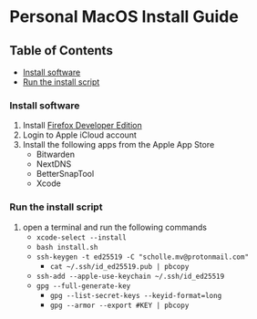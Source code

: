 # Personal MacOS Install Guide

## Table of Contents

- [Install software](#install-software)
- [Run the install script](#run-the-install-script)

### Install software

1. Install [Firefox Developer Edition](https://www.mozilla.org/en-US/firefox/developer/)
1. Login to Apple iCloud account
1. Install the following apps from the Apple App Store
    - Bitwarden
    - NextDNS
    - BetterSnapTool
    - Xcode

### Run the install script

1. open a terminal and run the following commands
    - ```xcode-select --install```
    - ```bash install.sh```
    - ```ssh-keygen -t ed25519 -C "scholle.mv@protonmail.com"```
        - ```cat ~/.ssh/id_ed25519.pub | pbcopy```
	- ```ssh-add --apple-use-keychain ~/.ssh/id_ed25519```
    - ```gpg --full-generate-key```
        - ```gpg --list-secret-keys --keyid-format=long```
        - ```gpg --armor --export #KEY | pbcopy```
